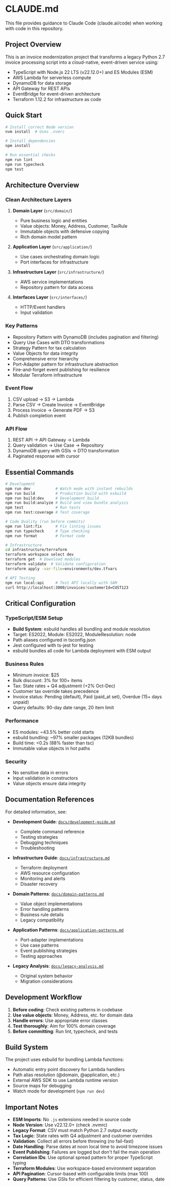 # CLAUDE.md

This file provides guidance to Claude Code (claude.ai/code) when working with code in this repository.

## Project Overview

This is an invoice modernization project that transforms a legacy Python 2.7 invoice processing script into a cloud-native, event-driven service using:

- TypeScript with Node.js 22 LTS (v22.12.0+) and ES Modules (ESM)
- AWS Lambda for serverless compute
- DynamoDB for data storage
- API Gateway for REST APIs
- EventBridge for event-driven architecture
- Terraform 1.12.2 for infrastructure as code

## Quick Start

```bash
# Install correct Node version
nvm install  # Uses .nvmrc

# Install dependencies
npm install

# Run essential checks
npm run lint
npm run typecheck
npm test
```

## Architecture Overview

### Clean Architecture Layers

1. **Domain Layer** (`src/domain/`)
   - Pure business logic and entities
   - Value objects: Money, Address, Customer, TaxRule
   - Immutable objects with defensive copying
   - Rich domain model pattern

2. **Application Layer** (`src/application/`)
   - Use cases orchestrating domain logic
   - Port interfaces for infrastructure

3. **Infrastructure Layer** (`src/infrastructure/`)
   - AWS service implementations
   - Repository pattern for data access

4. **Interfaces Layer** (`src/interfaces/`)
   - HTTP/Event handlers
   - Input validation

### Key Patterns
- Repository Pattern with DynamoDB (includes pagination and filtering)
- Query Use Cases with DTO transformations
- Strategy Pattern for tax calculation
- Value Objects for data integrity
- Comprehensive error hierarchy
- Port-Adapter pattern for infrastructure abstraction
- Fire-and-forget event publishing for resilience
- Modular Terraform infrastructure

### Event Flow
1. CSV upload → S3 → Lambda
2. Parse CSV → Create Invoice → EventBridge
3. Process Invoice → Generate PDF → S3
4. Publish completion event

### API Flow
1. REST API → API Gateway → Lambda
2. Query validation → Use Case → Repository
3. DynamoDB query with GSIs → DTO transformation
4. Paginated response with cursor

## Essential Commands

```bash
# Development
npm run dev           # Watch mode with instant rebuilds
npm run build         # Production build with esbuild
npm run build:dev     # Development build
npm run build:analyze # Build and view bundle analysis
npm test              # Run tests
npm run test:coverage # Test coverage

# Code Quality (run before commits)
npm run lint:fix      # Fix linting issues
npm run typecheck     # Type checking
npm run format        # Format code

# Infrastructure
cd infrastructure/terraform
terraform workspace select dev
terraform get  # Download modules
terraform validate  # Validate configuration
terraform apply -var-file=environments/dev.tfvars

# API Testing
npm run local:api     # Test API locally with SAM
curl http://localhost:3000/invoices?customerId=CUST123
```

## Critical Configuration

### TypeScript/ESM Setup
- **Build System**: esbuild handles all bundling and module resolution
- Target: ES2022, Module: ES2022, ModuleResolution: node
- Path aliases configured in tsconfig.json
- Jest configured with ts-jest for testing
- esbuild bundles all code for Lambda deployment with ESM output

### Business Rules
- Minimum invoice: $25
- Bulk discount: 3% for 100+ items
- Tax: State rates + Q4 adjustment (+2% Oct-Dec)
- Customer tax override takes precedence
- Invoice status: Pending (default), Paid (paid_at set), Overdue (15+ days unpaid)
- Query defaults: 90-day date range, 20 item limit

### Performance
- ES modules: ~43.5% better cold starts
- esbuild bundling: ~97% smaller packages (12KB bundles)
- Build time: <0.2s (88% faster than tsc)
- Immutable value objects in hot paths

### Security
- No sensitive data in errors
- Input validation in constructors
- Value objects ensure data integrity

## Documentation References

For detailed information, see:

- **Development Guide**: [`docs/development-guide.md`](docs/development-guide.md)
  - Complete command reference
  - Testing strategies
  - Debugging techniques
  - Troubleshooting

- **Infrastructure Guide**: [`docs/infrastructure.md`](docs/infrastructure.md)
  - Terraform deployment
  - AWS resource configuration
  - Monitoring and alerts
  - Disaster recovery

- **Domain Patterns**: [`docs/domain-patterns.md`](docs/domain-patterns.md)
  - Value object implementations
  - Error handling patterns
  - Business rule details
  - Legacy compatibility

- **Application Patterns**: [`docs/application-patterns.md`](docs/application-patterns.md)
  - Port-adapter implementations
  - Use case patterns
  - Event publishing strategies
  - Testing approaches

- **Legacy Analysis**: [`docs/legacy-analysis.md`](docs/legacy-analysis.md)
  - Original system behavior
  - Migration considerations

## Development Workflow

1. **Before coding**: Check existing patterns in codebase
2. **Use value objects**: Money, Address, etc. for domain data
3. **Handle errors**: Use appropriate error classes
4. **Test thoroughly**: Aim for 100% domain coverage
5. **Before committing**: Run lint, typecheck, and tests

## Build System

The project uses esbuild for bundling Lambda functions:
- Automatic entry point discovery for Lambda handlers
- Path alias resolution (@domain, @application, etc.)
- External AWS SDK to use Lambda runtime version
- Source maps for debugging
- Watch mode for development (`npm run dev`)

## Important Notes

- **ESM Imports**: No `.js` extensions needed in source code
- **Node Version**: Use v22.12.0+ (check .nvmrc)
- **Legacy Format**: CSV must match Python 2.7 output exactly
- **Tax Logic**: State rates with Q4 adjustment and customer overrides
- **Validation**: Collect all errors before throwing (no fail-fast)
- **Date Handling**: Parse dates at noon local time to avoid timezone issues
- **Event Publishing**: Failures are logged but don't fail the main operation
- **Correlation IDs**: Use optional spread pattern for proper TypeScript typing
- **Terraform Modules**: Use workspace-based environment separation
- **API Pagination**: Cursor-based with configurable limits (max 100)
- **Query Patterns**: Use GSIs for efficient filtering by customer, status, date